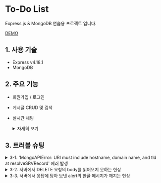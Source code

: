 # To-Do List
Express.js & MongoDB 연습용 프로젝트 입니다.

[DEMO](https://to-do-with-express.herokuapp.com/)

## 1. 사용 기술
- Express v4.18.1
- MongoDB 

## 2. 주요 기능
- 회원가입 / 로그인
- 게시글 CRUD 및 검색
- 실시간 채팅
  <details>  
    <summary>자세히 보기</summary>


    ### 2-1. 회원가입 / 로그인
    https://github.com/donghun-K/to-do-list/blob/66ab0dcef065a75368d3b43513aa6cc930dfea4d/server.js#L225-L306
    __Passport__ 미들웨어를 이용해 __Session__ 기반 __Authentication__ 구현


    ### 2-2. 게시글 CRUD 및 검색
    https://github.com/donghun-K/to-do-list/blob/66ab0dcef065a75368d3b43513aa6cc930dfea4d/server.js#L138-L200
    https://github.com/donghun-K/to-do-list/blob/66ab0dcef065a75368d3b43513aa6cc930dfea4d/server.js#L95-L121

    ### 2-3. 실시간 채팅  
    https://github.com/donghun-K/to-do-list/blob/66ab0dcef065a75368d3b43513aa6cc930dfea4d/views/chat.ejs#L109-L193
    https://github.com/donghun-K/to-do-list/blob/66ab0dcef065a75368d3b43513aa6cc930dfea4d/server.js#L309-L329
    __Socket.IO__ 를 이용한 실시간 채팅 기능 구현

  </details>

## 3. 트러블 슈팅
<details>
  <summary>3-1. 'MongoAPIError: URI must include hostname, domain name, and tld
    at resolveSRVRecord' 에러 발생</summary>
  
  
  ### 😣 문제 상황
  https://github.com/donghun-K/to-do-list/blob/00c090c4c4d3d5bbd4d96d841cf51167af99d664/server.js#L23
  
  - MongoDB에 접속하는 과정에서 ```MongoAPIError: URI must include hostname, domain name, and tld
    at resolveSRVRecord``` 에러 발생.
  - 해당 에러는 ```process.env.DB_URL```부분에 들어가는 URI 값이 부정확할 때 발생하는 에러.
  - 혹시나 오타가 있었나 몇 번이나 다시 써봤지만 해결되지 않음.
  
  ### ✅ 해결
  - 비밀번호에 특수문자가 포함 돼 있어서 인코딩 과정에서 생긴 문제. 비밀번호에 특수문자를 제거 해 해결.
  > https://stackoverflow.com/questions/55753484/mongoparseerror-uri-does-not-have-hostname-domain-name-and-tld/56705563
</details>

<details>
  <summary>3-2. 서버에서 DELETE 요청의 body를 읽어오지 못하는 현상</summary>
  
  
  ### 😣 문제 상황
  https://github.com/donghun-K/to-do-list/blob/00c090c4c4d3d5bbd4d96d841cf51167af99d664/server.js#L102-L104
  - DELETE 요청을 받았는데 DB의 데이터가 제대로 삭제가 되지 않음.
  - ```console.log(req.body)```로 요청의 body를 읽어보니 ```{}```가 출력 되는 것을 확인.
  - 요청을 보내는 부분에서는 문제 될 부분이 없기에 요청을 받는 서버의 문제라고 판단.
  
  ### ✅ 해결
  https://github.com/donghun-K/to-do-list/blob/00c090c4c4d3d5bbd4d96d841cf51167af99d664/server.js#L8
  - body-parser에 Request Body를 json 형식으로 parsing 하게 해주는 라인을 추가해서 해결.
  - 해결 방법을 찾던 중 애초에 DELETE 요청에서 Request Body에 파라미터를 담아 보내는 방식이 정상적인 방법이 아님을 알게 됨.
  > https://stackoverflow.com/questions/38294730/express-js-post-req-body-empty
</details>

<details>
  <summary>3-3. 서버에서 응답에 담아 보낸 alert의 한글 메시지가 깨지는 현상 </summary>


  ### 😣 문제 상황
  https://github.com/donghun-K/to-do-list/blob/00c090c4c4d3d5bbd4d96d841cf51167af99d664/server.js#L129-L130
  - 서버의 응답에 클라이언트에게 alert을 띄우고 페이지를 이동하게하는 스크립트를 추가하는 코드 작성.
  - alert도 제대로 뜨고 페이지 이동도 문제 없었지만 alert의 메시지가 깨지는 현상 발생.

  ### ✅ 해결
  https://github.com/donghun-K/to-do-list/blob/00c090c4c4d3d5bbd4d96d841cf51167af99d664/server.js#L128-L130
  - 응답을 utf-8로 보내주는 라인을 추가해 해결.
  > https://wowan.tistory.com/59
</details>
